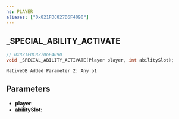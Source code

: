 ```yaml
---
ns: PLAYER
aliases: ["0x821FDC827D6F4090"]
---
```

## _SPECIAL_ABILITY_ACTIVATE

```c
// 0x821FDC827D6F4090
void _SPECIAL_ABILITY_ACTIVATE(Player player, int abilitySlot);
```

```
NativeDB Added Parameter 2: Any p1
```

## Parameters
* **player**: 
* **abilitySlot**: 

